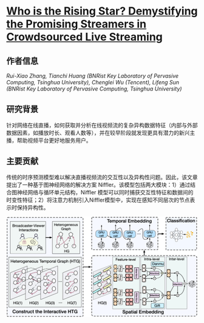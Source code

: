 # [Who is the Rising Star? Demystifying the Promising Streamers in Crowdsourced Live Streaming](https://doi.org/10.1109/INFOCOM53939.2023.10228881)

## 作者信息
*Rui-Xiao Zhang, Tianchi Huang (BNRist Key Laboratory of Pervasive Computing, Tsinghua University), Chenglei Wu (Tencent), Lifeng Sun (BNRist Key Laboratory of Pervasive Computing, Tsinghua University)*

## 研究背景
针对网络在线直播，如何获取并分析在线视频流的复杂异构数据特征（内部与外部数据因素，如播放时长、观看人数等），并在较早阶段就发现更具有潜力的新兴主播，帮助视频平台更好地服务用户。

## 主要贡献
传统的时序预测模型难以解决直播视频流的交互性以及异构性问题。因此，该文章提出了一种基于图神经网络的解决方案 Niffler。该模型包括两大模块：1）通过结合图神经网络与循环单元结构，Niffler 模型可以同时捕获交互性特征和数据间的时变性特征；2）将注意力机制引入Niffler模型中，实现在感知不同层次的节点表示时保持异构性。

![](../../figs/infocom23-niffler.png)